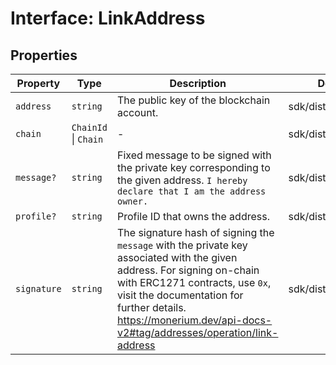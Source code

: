 # Interface: LinkAddress

## Properties

| Property | Type | Description | Defined in |
| ------ | ------ | ------ | ------ |
| `address` | `string` | The public key of the blockchain account. | sdk/dist/index.d.ts:388 |
| `chain` | `ChainId` \| `Chain` | - | sdk/dist/index.d.ts:401 |
| `message?` | `string` | Fixed message to be signed with the private key corresponding to the given address. `I hereby declare that I am the address owner.` | sdk/dist/index.d.ts:394 |
| `profile?` | `string` | Profile ID that owns the address. | sdk/dist/index.d.ts:386 |
| `signature` | `string` | The signature hash of signing the `message` with the private key associated with the given address. For signing on-chain with ERC1271 contracts, use `0x`, visit the documentation for further details. https://monerium.dev/api-docs-v2#tag/addresses/operation/link-address | sdk/dist/index.d.ts:400 |
